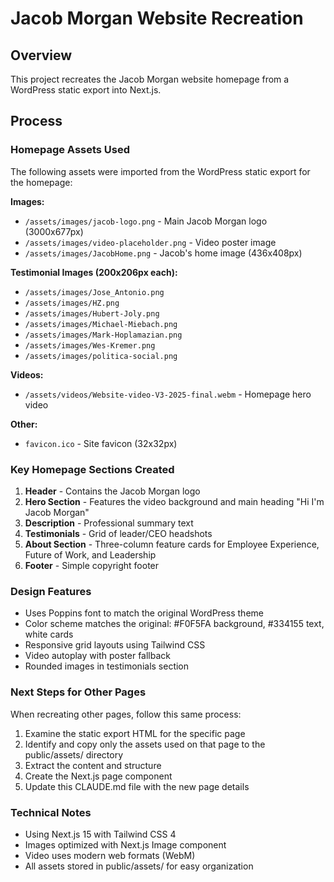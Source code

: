 # Jacob Morgan Website Recreation

## Overview
This project recreates the Jacob Morgan website homepage from a WordPress static export into Next.js.

## Process

### Homepage Assets Used
The following assets were imported from the WordPress static export for the homepage:

**Images:**
- `/assets/images/jacob-logo.png` - Main Jacob Morgan logo (3000x677px)
- `/assets/images/video-placeholder.png` - Video poster image
- `/assets/images/JacobHome.png` - Jacob's home image (436x408px)

**Testimonial Images (200x206px each):**
- `/assets/images/Jose_Antonio.png`
- `/assets/images/HZ.png`
- `/assets/images/Hubert-Joly.png`
- `/assets/images/Michael-Miebach.png`
- `/assets/images/Mark-Hoplamazian.png`
- `/assets/images/Wes-Kremer.png`
- `/assets/images/politica-social.png`

**Videos:**
- `/assets/videos/Website-video-V3-2025-final.webm` - Homepage hero video

**Other:**
- `favicon.ico` - Site favicon (32x32px)

### Key Homepage Sections Created

1. **Header** - Contains the Jacob Morgan logo
2. **Hero Section** - Features the video background and main heading "Hi I'm Jacob Morgan"
3. **Description** - Professional summary text
4. **Testimonials** - Grid of leader/CEO headshots
5. **About Section** - Three-column feature cards for Employee Experience, Future of Work, and Leadership
6. **Footer** - Simple copyright footer

### Design Features
- Uses Poppins font to match the original WordPress theme
- Color scheme matches the original: #F0F5FA background, #334155 text, white cards
- Responsive grid layouts using Tailwind CSS
- Video autoplay with poster fallback
- Rounded images in testimonials section

### Next Steps for Other Pages
When recreating other pages, follow this same process:
1. Examine the static export HTML for the specific page
2. Identify and copy only the assets used on that page to the public/assets/ directory
3. Extract the content and structure
4. Create the Next.js page component
5. Update this CLAUDE.md file with the new page details

### Technical Notes
- Using Next.js 15 with Tailwind CSS 4
- Images optimized with Next.js Image component
- Video uses modern web formats (WebM)
- All assets stored in public/assets/ for easy organization